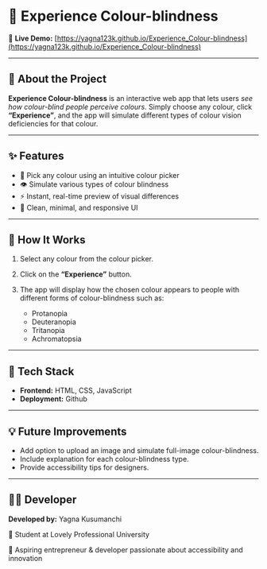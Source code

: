 # 🎨 Experience Colour-blindness

🔗 **Live Demo:** [https://yagna123k.github.io/Experience_Colour-blindness](https://yagna123k.github.io/Experience_Colour-blindness)

---

## 🧠 About the Project

**Experience Colour-blindness** is an interactive web app that lets users *see how colour-blind people perceive colours*.
Simply choose any colour, click **“Experience”**, and the app will simulate different types of colour vision deficiencies for that colour.

---

## ✨ Features

* 🎨 Pick any colour using an intuitive colour picker
* 👁️ Simulate various types of colour blindness
* ⚡ Instant, real-time preview of visual differences
* 🧭 Clean, minimal, and responsive UI

---

## 🧩 How It Works

1. Select any colour from the colour picker.
2. Click on the **“Experience”** button.
3. The app will display how the chosen colour appears to people with different forms of colour-blindness such as:

   * Protanopia
   * Deuteranopia
   * Tritanopia
   * Achromatopsia

---

## 🚀 Tech Stack

* **Frontend:** HTML, CSS, JavaScript
* **Deployment:** Github

---

## 💡 Future Improvements

* Add option to upload an image and simulate full-image colour-blindness.
* Include explanation for each colour-blindness type.
* Provide accessibility tips for designers.

---

## 🧑‍💻 Developer

**Developed by:** Yagna Kusumanchi

📘 Student at Lovely Professional University

🚀 Aspiring entrepreneur & developer passionate about accessibility and innovation
